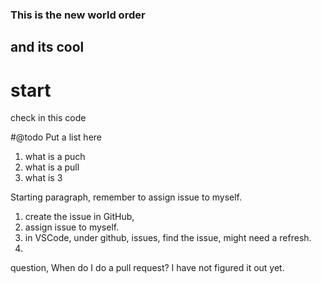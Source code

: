 ### This is the new world order

## and its cool

# start

check in this code

#@todo Put a list here

1. what is a puch
2. what is a pull
3. what is 3

Starting paragraph, remember to assign issue to myself.

1. create the issue in GitHub,
2. assign issue to myself.
3. in VSCode, under github, issues, find the issue, might need a refresh.
4. 

question, 
When do I do a pull request?  I have not figured it out yet.

